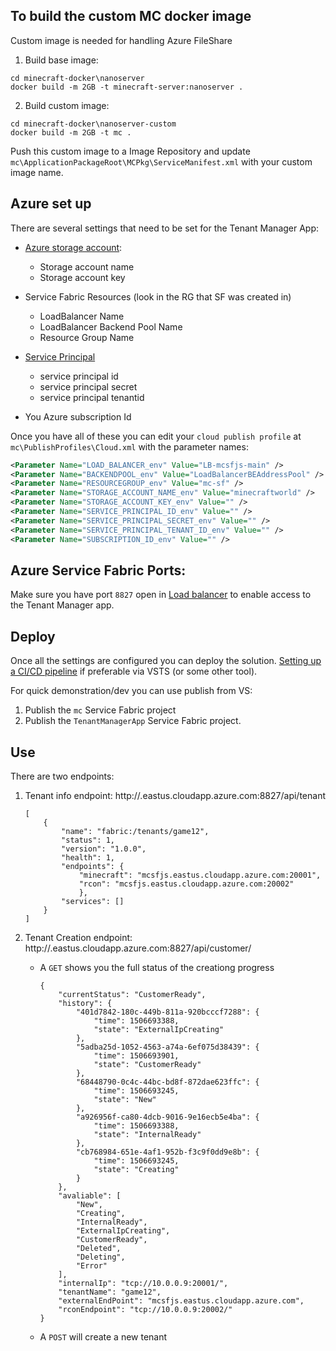 ## To build the custom MC docker image 
Custom image is needed for handling Azure FileShare

1. Build base image:

```
cd minecraft-docker\nanoserver
docker build -m 2GB -t minecraft-server:nanoserver .
```

2. Build custom image:

```
cd minecraft-docker\nanoserver-custom
docker build -m 2GB -t mc .
```

Push this custom image to a Image Repository and update `mc\ApplicationPackageRoot\MCPkg\ServiceManifest.xml` with your custom image name.

## Azure set up
There are several settings that need to be set for the Tenant Manager App:

- [Azure storage account](https://docs.microsoft.com/en-us/azure/storage/common/storage-create-storage-account?toc=%2fazure%2fstorage%2ffiles%2ftoc.json):
    - Storage account name
    - Storage account key

- Service Fabric Resources (look in the RG that SF was created in)
    - LoadBalancer Name
    - LoadBalancer Backend Pool Name
    - Resource Group Name

- [Service Principal](https://github.com/Azure/azure-libraries-for-net/blob/master/AUTH.md)
    - service principal id
    - service principal secret
    - service principal tenantid

- You Azure subscription Id

Once you have all of these you can edit your `cloud publish profile` at `mc\PublishProfiles\Cloud.xml` with the parameter names:

```xml
<Parameter Name="LOAD_BALANCER_env" Value="LB-mcsfjs-main" />
<Parameter Name="BACKENDPOOL_env" Value="LoadBalancerBEAddressPool" />
<Parameter Name="RESOURCEGROUP_env" Value="mc-sf" />
<Parameter Name="STORAGE_ACCOUNT_NAME_env" Value="minecraftworld" />
<Parameter Name="STORAGE_ACCOUNT_KEY_env" Value="" />
<Parameter Name="SERVICE_PRINCIPAL_ID_env" Value="" />
<Parameter Name="SERVICE_PRINCIPAL_SECRET_env" Value="" />
<Parameter Name="SERVICE_PRINCIPAL_TENANT_ID_env" Value="" />
<Parameter Name="SUBSCRIPTION_ID_env" Value="" />
```

## Azure Service Fabric Ports:
Make sure you have port `8827` open in [Load balancer](https://docs.microsoft.com/en-us/azure/service-fabric/create-load-balancer-rule) to enable access to the Tenant Manager app.

## Deploy
Once all the settings are configured you can deploy the solution.  [Setting up a CI/CD pipeline](https://docs.microsoft.com/en-us/azure/service-fabric/service-fabric-tutorial-deploy-app-with-cicd-vsts) if preferable via VSTS (or some other tool).

For quick demonstration/dev you can use publish from VS:

1. Publish the `mc` Service Fabric project
2. Publish the `TenantManagerApp` Service Fabric project.

## Use 
There are two endpoints:

1. Tenant info endpoint: http://<your-SF-url>.eastus.cloudapp.azure.com:8827/api/tenant

    ```
    [
        {
            "name": "fabric:/tenants/game12",
            "status": 1,
            "version": "1.0.0",
            "health": 1,
            "endpoints": {
                "minecraft": "mcsfjs.eastus.cloudapp.azure.com:20001",
                "rcon": "mcsfjs.eastus.cloudapp.azure.com:20002"
                },
            "services": []
        }
    ]
    ```
2. Tenant Creation endpoint: http://<your-SF-url>.eastus.cloudapp.azure.com:8827/api/customer/<gamename>
    - A `GET` shows you the full status of the creationg progress

        ```
        {
            "currentStatus": "CustomerReady",
            "history": {
                "401d7842-180c-449b-811a-920bcccf7288": {
                    "time": 1506693388,
                    "state": "ExternalIpCreating"
                },
                "5adba25d-1052-4563-a74a-6ef075d38439": {
                    "time": 1506693901,
                    "state": "CustomerReady"
                },
                "68448790-0c4c-44bc-bd8f-872dae623ffc": {
                    "time": 1506693245,
                    "state": "New"
                },
                "a926956f-ca80-4dcb-9016-9e16ecb5e4ba": {
                    "time": 1506693388,
                    "state": "InternalReady"
                },
                "cb768984-651e-4af1-952b-f3c9f0dd9e8b": {
                    "time": 1506693245,
                    "state": "Creating"
                }
            },
            "avaliable": [
                "New",
                "Creating",
                "InternalReady",
                "ExternalIpCreating",
                "CustomerReady",
                "Deleted",
                "Deleting",
                "Error"
            ],
            "internalIp": "tcp://10.0.0.9:20001/",
            "tenantName": "game12",
            "externalEndPoint": "mcsfjs.eastus.cloudapp.azure.com",
            "rconEndpoint": "tcp://10.0.0.9:20002/"
        }
        ```
        
    - A `POST` will create a new tenant
